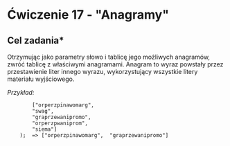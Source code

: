 # Ćwiczenie 17 - "Anagramy"

## Cel zadania*

Otrzymując jako parametry słowo i tablicę jego możliwych anagramów, zwróć tablicę z właściwymi anagramami.
Anagram to wyraz powstały przez przestawienie liter innego wyrazu, wykorzystujący wszystkie litery materiału wyjściowego.

_Przykład:_

``` getAnagrams("przeprogramowani",
        ["orperzpinawomarg",
        "swag",
        "graprzewanipromo",
        "orperzpwaniprom",
        "siema"]
    );  => ["orperzpinawomarg",  "graprzewanipromo"]
```
